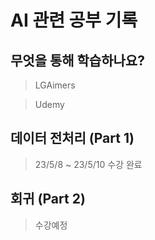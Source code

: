# AI 관련 공부 기록

## 무엇을 통해 학습하나요?

> LGAimers

> Udemy

## 데이터 전처리 (Part 1)

> 23/5/8 ~ 23/5/10 수강 완료

## 회귀 (Part 2)

> 수강예정
